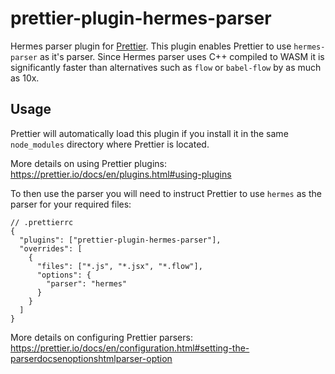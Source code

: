 # prettier-plugin-hermes-parser

Hermes parser plugin for [Prettier](https://prettier.io/). This plugin enables Prettier to use `hermes-parser` as it's parser. Since Hermes parser uses C++ compiled to WASM it is significantly faster than alternatives such as `flow` or `babel-flow` by as much as 10x.

## Usage

Prettier will automatically load this plugin if you install it in the same `node_modules` directory where Prettier is located.

More details on using Prettier plugins: https://prettier.io/docs/en/plugins.html#using-plugins

To then use the parser you will need to instruct Prettier to use `hermes` as the parser for your required files:

```
// .prettierrc
{
  "plugins": ["prettier-plugin-hermes-parser"],
  "overrides": [
    {
      "files": ["*.js", "*.jsx", "*.flow"],
      "options": {
        "parser": "hermes"
      }
    }
  ]
}
```
More details on configuring Prettier parsers: https://prettier.io/docs/en/configuration.html#setting-the-parserdocsenoptionshtmlparser-option
